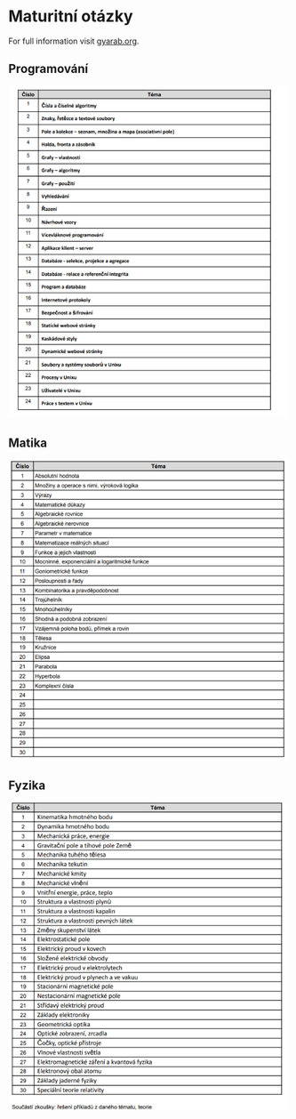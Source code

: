 # Maturitní otázky

For full information visit [gyarab.org](https://www.gyarab.cz).

## Programování

<img src="programko.png" alt="programovani"/>

## Matika

<img src="matika.png" alt="matika"/>

## Fyzika

<img src="fyzika.png" alt="fyzika"/>
